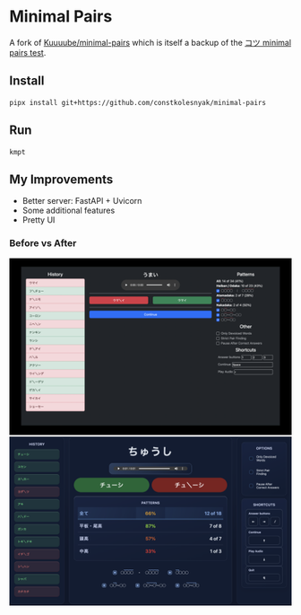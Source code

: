 # Minimal Pairs

A fork of [Kuuuube/minimal-pairs](https://github.com/Kuuuube/minimal-pairs)
which is itself a backup of the [コツ minimal pairs test](https://kotu.io/tests/pitchAccent/perception/minimalPairs).

## Install

    pipx install git+https://github.com/constkolesnyak/minimal-pairs

## Run

    kmpt

## My Improvements

- Better server: FastAPI + Uvicorn
- Some additional features
- Pretty UI

### Before vs After

![](misc/before.png)
![](misc/after.png)

